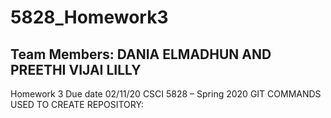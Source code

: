 # 5828_Homework3
## Team Members: DANIA ELMADHUN AND PREETHI VIJAI LILLY
Homework 3
Due date 02/11/20
CSCI 5828 – Spring 2020
GIT COMMANDS USED TO CREATE REPOSITORY:
